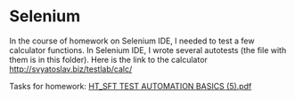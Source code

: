 # Selenium  
In the course of homework on Selenium IDE, I needed to test a few calculator functions. In Selenium IDE, I wrote several autotests (the file with them is in this folder). Here is the link to the calculator http://svyatoslav.biz/testlab/calc/

Tasks for homework: [HT_SFT TEST AUTOMATION BASICS (5).pdf](HT_SFT_TEST_AUTOMATION_BASICS_(5).pdf)
